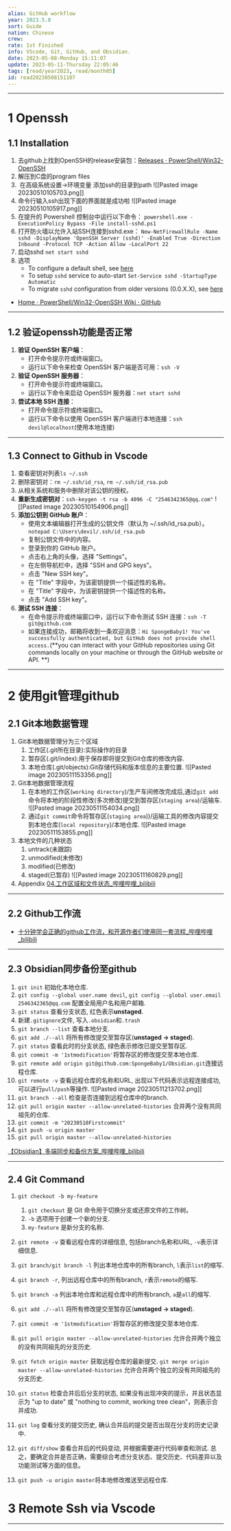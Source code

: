 ```yaml
---
alias: GitHub workflow
year: 2023.5.8
sort: Guide
nation: Chinese
crew: 
rate: 1st Finished
info: VScode, Git, GitHub, and Obsidian.
date: 2023-05-08-Monday 15:11:07
update: 2023-05-11-Thursday 22:05:46
tags: [read/year2023, read/month05]
id: read20230508151107
---
```

---

# 1 Openssh
## 1.1 Installation
1. 去github上找到OpenSSH的release安装包：[Releases · PowerShell/Win32-OpenSSH](https://github.com/PowerShell/Win32-OpenSSH/releases)
2. 解压到C盘的program files
3.  在高级系统设置->环境变量 添加ssh的目录到path
   ![[Pasted image 20230510105703.png]]
4. 命令行输入ssh出现下面的界面就是成功啦
   ![[Pasted image 20230510105917.png]]
5. 在提升的 Powershell 控制台中运行以下命令：
   `powershell.exe -ExecutionPolicy Bypass -File install-sshd.ps1`
6. 打开防火墙以允许入站SSH连接到sshd.exe：
   `New-NetFirewallRule -Name sshd -DisplayName 'OpenSSH Server (sshd)' -Enabled True -Direction Inbound -Protocol TCP -Action Allow -LocalPort 22`
7. 启动sshd
  `net start sshd`
8. 选项
	-  To configure a default shell, see [here](https://github.com/PowerShell/Win32-OpenSSH/wiki/DefaultShell) 
	- To setup `sshd` service to auto-start
	  `Set-Service sshd -StartupType Automatic`
	- To migrate `sshd` configuration from older versions (0.0.X.X), see [here](https://github.com/PowerShell/Win32-OpenSSH/wiki/Migrate-sshd_config-from-older-versions)

- [Home · PowerShell/Win32-OpenSSH Wiki · GitHub](https://github.com/PowerShell/Win32-OpenSSH/wiki)
---

## 1.2 验证openssh功能是否正常

1. **验证 OpenSSH 客户端**：
	-   打开命令提示符或终端窗口。
	-   运行以下命令来检查 OpenSSH 客户端是否可用：`ssh -V`
2. **验证 OpenSSH 服务器**：
	-   打开命令提示符或终端窗口。
	-   运行以下命令来启动 OpenSSH 服务器：`net start sshd`
3. **尝试本地 SSH 连接**：
	-   打开命令提示符或终端窗口。
	-   运行以下命令以使用 OpenSSH 客户端进行本地连接：`ssh devil@localhost`(使用本地连接)
---

## 1.3 Connect to Github in Vscode
1. 查看密钥对列表`ls ~/.ssh`
2. 删除密钥对：`rm ~/.ssh/id_rsa`, `rm ~/.ssh/id_rsa.pub` 
3. 从相关系统和服务中删除对该公钥的授权。
4. **重新生成密钥对**：`ssh-keygen -t rsa -b 4096 -C "2546342365@qq.com"`
   ![[Pasted image 20230510154906.png]]
5. **添加公钥到 GitHub 账户**：
   - 使用文本编辑器打开生成的公钥文件（默认为 ~/.ssh/id_rsa.pub）。
     `notepad C:\Users\devil/.ssh/id_rsa.pub`
   - 复制公钥文件中的内容。
   - 登录到你的 GitHub 账户。
   - 点击右上角的头像，选择 "Settings"。
   - 在左侧导航栏中，选择 "SSH and GPG keys"。
   - 点击 "New SSH key"。
   - 在 "Title" 字段中，为该密钥提供一个描述性的名称。
   - 在 "Title" 字段中，为该密钥提供一个描述性的名称。
   - 点击 "Add SSH key"。
6. **测试 SSH 连接**：
   - 在命令提示符或终端窗口中，运行以下命令测试 SSH 连接：`ssh -T git@github.com`
   - 如果连接成功，邮箱将收到一条欢迎消息：`Hi SpongeBaby1! You've successfully authenticated, but GitHub does not provide shell access.`(**you can interact with your GitHub repositories using Git commands locally on your machine or through the GitHub website or API. **)
---


# 2 使用git管理github

## 2.1 Git本地数据管理
1. Git本地数据管理分为三个区域
	 1. 工作区(.git所在目录):实际操作的目录
	 2. 暂存区(.git/index):用于保存即将提交到Git仓库的修改内容.
	 3. 本地仓库(.git/objects):Git存储代码和版本信息的主要位置.
	  ![[Pasted image 20230511153356.png]]
2. Git本地数据管理流程
	 1. 在本地的工作区(`working directory`)/生产车间修改完成后,通过`git add`命令将本地的阶段性修改(多次修改)提交到暂存区(`staging area`)/运输车.
	  ![[Pasted image 20230511154034.png]]
	 2. 通过`git commit`命令将暂存区(`staging area`))/运输工具的修改内容提交到本地仓库(`local repository`)/本地仓库.
	  ![[Pasted image 20230511153855.png]]
3. 本地文件的几种状态
	  1. untrack(未跟踪)
	  2. unmodified(未修改)
	  3. modified(已修改)
	  4. staged(已暂存)
	 ![[Pasted image 20230511160829.png]]
4. Appendix
	[04.工作区域和文件状态\_哔哩哔哩\_bilibili](https://www.bilibili.com/video/BV1HM411377j/?p=4&vd_source=4f4f9eaa7c3c2df88a108df3464284bc)
---

## 2.2 Github工作流



- [十分钟学会正确的github工作流，和开源作者们使用同一套流程\_哔哩哔哩\_bilibili](https://www.bilibili.com/video/BV19e4y1q7JJ/?spm_id_from=333.999.0.0&vd_source=4f4f9eaa7c3c2df88a108df3464284bc)
---

## 2.3 Obsidian同步备份至github
1. `git init` 初始化本地仓库.
2. `git config --global user.name devil`, `git config --global user.email 2546342365@qq.com` 配置全局用户名和用户邮箱.
3. `git status` 查看分支状态, 红色表示**unstaged**.
4. 新建`.gitignore`文件, 写入`.obsidian`和`.trash`
5. `git branch --list` 查看本地分支.
6. `git add ./--all` 将所有修改提交至暂存区(**unstaged $\rightarrow$ staged**).
7. `git status` 查看此时的分支状态, 绿色表示修改已提交至暂存区.
8. `git commit -m '1stmodification'`将暂存区的修改提交至本地仓库.
9. `git remote add origin git@github.com:SpongeBaby1/Obsidian.git`连接远程仓库. 
10. `git remote -v` 查看远程仓库的名称和URL, 出现以下代码表示远程连接成功, 可以进行`pull/push`等操作.
   ![[Pasted image 20230511213702.png]]
11. `git branch --all` 检查是否连接到远程仓库中的branch.
12. `git pull origin master --allow-unrelated-histories` 合并两个没有共同祖先的仓库.
13. `git commit -m "20230510Firstcommit"`
14. `git push -u origin master`
15. `git pull origin master --allow-unrelated-histories`

[【Obsidian】多端同步和备份方案\_哔哩哔哩\_bilibili](https://www.bilibili.com/video/BV1RF411K7aN/?spm_id_from=333.337.search-card.all.click&vd_source=4f4f9eaa7c3c2df88a108df3464284bc)

---

## 2.4 Git Command
1. `git checkout -b my-feature`
	1. `git checkout` 是 Git 命令用于切换分支或还原文件的工作树。
	2. `-b` 选项用于创建一个新的分支.
	3.  `my-feature` 是新分支的名称.
2. `git remote -v`  查看远程仓库的详细信息, 包括branch名称和URL, `-v`表示详细信息.
3. `git branch/git branch -l` 列出本地仓库中的所有branch, `l`表示`list`的缩写.
4. `git branch -r`, 列出远程仓库中的所有branch, `r`表示`remote`的缩写.
5. `git branch -a` 列出本地仓库和远程仓库中的所有branch, `a`是`all`的缩写.
6. `git add ./--all` 将所有修改提交至暂存区(**unstaged $\rightarrow$ staged**).
7. `git commit -m '1stmodification'`将暂存区的修改提交至本地仓库.


9. `git pull origin master --allow-unrelated-histories` 允许合并两个独立的没有共同祖先的分支历史.
10. `git fetch origin master` 获取远程仓库的最新提交.
    `git merge origin master --allow-unrelated-histories` 允许合并两个独立的没有共同祖先的分支历史.
1. `git status` 检查合并后后分支的状态, 如果没有出现冲突的提示，并且状态显示为 "up to date" 或 "nothing to commit, working tree clean"，则表示合并成功.
2. `git log` 查看分支的提交历史, 确认合并后的提交是否出现在分支的历史记录中.
3. `git diff/show` 查看合并后的代码变动, 并根据需要进行代码审查和测试.
总之，要确定合并是否正确，需要综合考虑分支状态、提交历史、代码差异以及功能测试等方面的信息。

13. `git push -u origin master`将本地修改推送至远程仓库.



# 3 Remote Ssh via Vscode



---